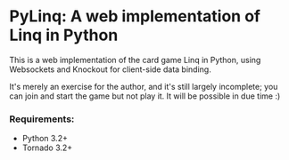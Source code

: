PyLinq: A web implementation of Linq in Python
===============================================

This is a web implementation of the card game Linq in Python, using Websockets
and Knockout for client-side data binding.

It's merely an exercise for the author, and it's still largely incomplete; you
can join and start the game but not play it. It will be possible in due time :)

### Requirements:
 - Python 3.2+
 - Tornado 3.2+